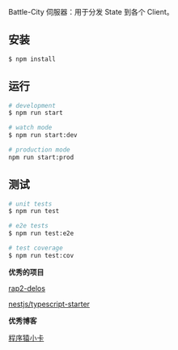  Battle-City 伺服器：用于分发 State 到各个 Client。

 ## 安装

```bash
$ npm install
```

## 运行

```bash
# development
$ npm run start

# watch mode
$ npm run start:dev

# production mode
npm run start:prod
```

## 测试

```bash
# unit tests
$ npm run test

# e2e tests
$ npm run test:e2e

# test coverage
$ npm run test:cov
```

**优秀的项目**

[rap2-delos](https://github.com/thx/rap2-delos)

[nestjs/typescript-starter](https://github.com/nestjs/typescript-starter)

 **优秀博客**
 
 [程序猿小卡](https://github.com/chyingp/nodejs-learning-guide)